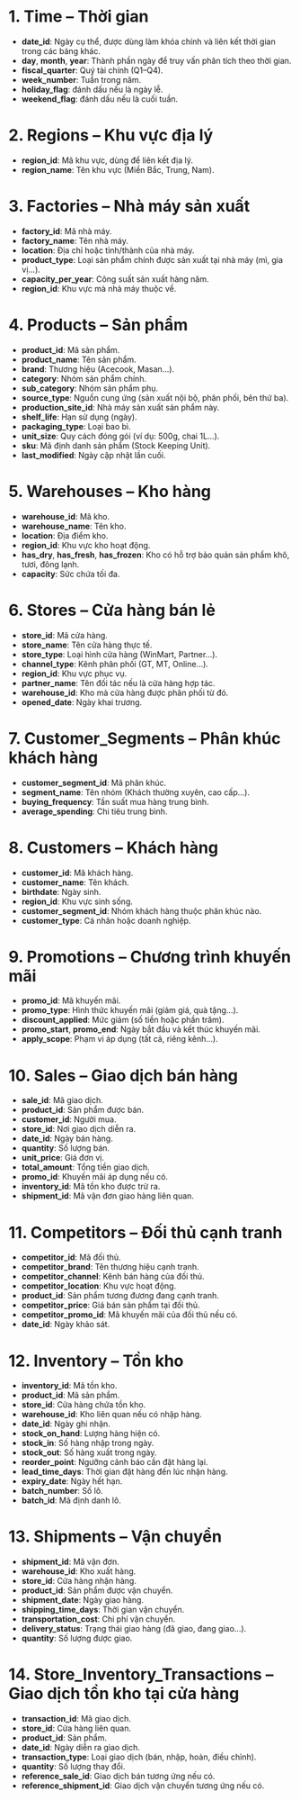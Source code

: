 # 1. Time – Thời gian
- **date_id**: Ngày cụ thể, được dùng làm khóa chính và liên kết thời gian trong các bảng khác.
- **day**, **month**, **year**: Thành phần ngày để truy vấn phân tích theo thời gian.
- **fiscal_quarter**: Quý tài chính (Q1–Q4).
- **week_number**: Tuần trong năm.
- **holiday_flag**: đánh dấu nếu là ngày lễ.
- **weekend_flag**: đánh dấu nếu là cuối tuần.

# 2. Regions – Khu vực địa lý
- **region_id**: Mã khu vực, dùng để liên kết địa lý.
- **region_name**: Tên khu vực (Miền Bắc, Trung, Nam).

# 3. Factories – Nhà máy sản xuất
- **factory_id**: Mã nhà máy.
- **factory_name**: Tên nhà máy.
- **location**: Địa chỉ hoặc tỉnh/thành của nhà máy.
- **product_type**: Loại sản phẩm chính được sản xuất tại nhà máy (mì, gia vị...).
- **capacity_per_year**: Công suất sản xuất hàng năm.
- **region_id**: Khu vực mà nhà máy thuộc về.

# 4. Products – Sản phẩm
- **product_id**: Mã sản phẩm.
- **product_name**: Tên sản phẩm.
- **brand**: Thương hiệu (Acecook, Masan...).
- **category**: Nhóm sản phẩm chính.
- **sub_category**: Nhóm sản phẩm phụ.
- **source_type**: Nguồn cung ứng (sản xuất nội bộ, phân phối, bên thứ ba).
- **production_site_id**: Nhà máy sản xuất sản phẩm này.
- **shelf_life**: Hạn sử dụng (ngày).
- **packaging_type**: Loại bao bì.
- **unit_size**: Quy cách đóng gói (ví dụ: 500g, chai 1L...).
- **sku**: Mã định danh sản phẩm (Stock Keeping Unit).
- **last_modified**: Ngày cập nhật lần cuối.

# 5. Warehouses – Kho hàng
- **warehouse_id**: Mã kho.
- **warehouse_name**: Tên kho.
- **location**: Địa điểm kho.
- **region_id**: Khu vực kho hoạt động.
- **has_dry**, **has_fresh**, **has_frozen**: Kho có hỗ trợ bảo quản sản phẩm khô, tươi, đông lạnh.
- **capacity**: Sức chứa tối đa.

# 6. Stores – Cửa hàng bán lẻ
- **store_id**: Mã cửa hàng.
- **store_name**: Tên cửa hàng thực tế.
- **store_type**: Loại hình cửa hàng (WinMart, Partner...).
- **channel_type**: Kênh phân phối (GT, MT, Online...).
- **region_id**: Khu vực phục vụ.
- **partner_name**: Tên đối tác nếu là cửa hàng hợp tác.
- **warehouse_id**: Kho mà cửa hàng được phân phối từ đó.
- **opened_date**: Ngày khai trương.

# 7. Customer_Segments – Phân khúc khách hàng
- **customer_segment_id**: Mã phân khúc.
- **segment_name**: Tên nhóm (Khách thường xuyên, cao cấp...).
- **buying_frequency**: Tần suất mua hàng trung bình.
- **average_spending**: Chi tiêu trung bình.

# 8. Customers – Khách hàng
- **customer_id**: Mã khách hàng.
- **customer_name**: Tên khách.
- **birthdate**: Ngày sinh.
- **region_id**: Khu vực sinh sống.
- **customer_segment_id**: Nhóm khách hàng thuộc phân khúc nào.
- **customer_type**: Cá nhân hoặc doanh nghiệp.

# 9. Promotions – Chương trình khuyến mãi
- **promo_id**: Mã khuyến mãi.
- **promo_type**: Hình thức khuyến mãi (giảm giá, quà tặng...).
- **discount_applied**: Mức giảm (số tiền hoặc phần trăm).
- **promo_start**, **promo_end**: Ngày bắt đầu và kết thúc khuyến mãi.
- **apply_scope**: Phạm vi áp dụng (tất cả, riêng kênh...).

# 10. Sales – Giao dịch bán hàng
- **sale_id**: Mã giao dịch.
- **product_id**: Sản phẩm được bán.
- **customer_id**: Người mua.
- **store_id**: Nơi giao dịch diễn ra.
- **date_id**: Ngày bán hàng.
- **quantity**: Số lượng bán.
- **unit_price**: Giá đơn vị.
- **total_amount**: Tổng tiền giao dịch.
- **promo_id**: Khuyến mãi áp dụng nếu có.
- **inventory_id**: Mã tồn kho được trừ ra.
- **shipment_id**: Mã vận đơn giao hàng liên quan.

# 11. Competitors – Đối thủ cạnh tranh
- **competitor_id**: Mã đối thủ.
- **competitor_brand**: Tên thương hiệu cạnh tranh.
- **competitor_channel**: Kênh bán hàng của đối thủ.
- **competitor_location**: Khu vực hoạt động.
- **product_id**: Sản phẩm tương đương đang cạnh tranh.
- **competitor_price**: Giá bán sản phẩm tại đối thủ.
- **competitor_promo_id**: Mã khuyến mãi của đối thủ nếu có.
- **date_id**: Ngày khảo sát.

# 12. Inventory – Tồn kho
- **inventory_id**: Mã tồn kho.
- **product_id**: Mã sản phẩm.
- **store_id**: Cửa hàng chứa tồn kho.
- **warehouse_id**: Kho liên quan nếu có nhập hàng.
- **date_id**: Ngày ghi nhận.
- **stock_on_hand**: Lượng hàng hiện có.
- **stock_in**: Số hàng nhập trong ngày.
- **stock_out**: Số hàng xuất trong ngày.
- **reorder_point**: Ngưỡng cảnh báo cần đặt hàng lại.
- **lead_time_days**: Thời gian đặt hàng đến lúc nhận hàng.
- **expiry_date**: Ngày hết hạn.
- **batch_number**: Số lô.
- **batch_id**: Mã định danh lô.

# 13. Shipments – Vận chuyển
- **shipment_id**: Mã vận đơn.
- **warehouse_id**: Kho xuất hàng.
- **store_id**: Cửa hàng nhận hàng.
- **product_id**: Sản phẩm được vận chuyển.
- **shipment_date**: Ngày giao hàng.
- **shipping_time_days**: Thời gian vận chuyển.
- **transportation_cost**: Chi phí vận chuyển.
- **delivery_status**: Trạng thái giao hàng (đã giao, đang giao...).
- **quantity**: Số lượng được giao.

# 14. Store_Inventory_Transactions – Giao dịch tồn kho tại cửa hàng
- **transaction_id**: Mã giao dịch.
- **store_id**: Cửa hàng liên quan.
- **product_id**: Sản phẩm.
- **date_id**: Ngày diễn ra giao dịch.
- **transaction_type**: Loại giao dịch (bán, nhập, hoàn, điều chỉnh).
- **quantity**: Số lượng thay đổi.
- **reference_sale_id**: Giao dịch bán tương ứng nếu có.
- **reference_shipment_id**: Giao dịch vận chuyển tương ứng nếu có.
